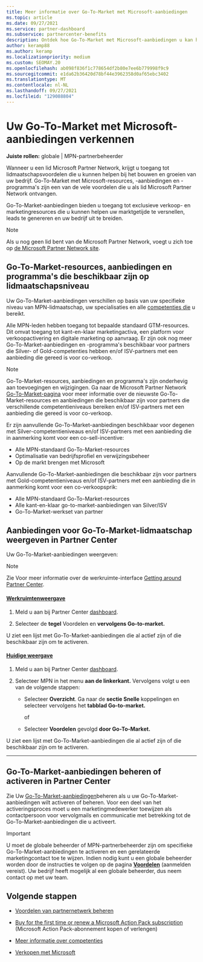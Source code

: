 ```yaml
---
title: Meer informatie over Go-To-Market met Microsoft-aanbiedingen
ms.topic: article
ms.date: 09/27/2021
ms.service: partner-dashboard
ms.subservice: partnercenter-benefits
description: Ontdek hoe Go-To-Market met Microsoft-aanbiedingen u kan helpen om sneller op de markt te komen, leads te genereren en uw bedrijf uit te breiden.
author: keramp88
ms.author: keramp
ms.localizationpriority: medium
ms.custom: SEOMAY.20
ms.openlocfilehash: ab098f836f1c778654df2b80e7ee6b779998f9c9
ms.sourcegitcommit: e1da62b36420d78bf44e3962358d0af65ebc3402
ms.translationtype: MT
ms.contentlocale: nl-NL
ms.lasthandoff: 09/27/2021
ms.locfileid: "129088804"
---
```

# <a name="explore-your-go-to-market-with-microsoft-offers"></a>Uw Go-To-Market met Microsoft-aanbiedingen verkennen

**Juiste rollen:** globale | MPN-partnerbeheerder

Wanneer u een lid Microsoft Partner Network, krijgt u toegang tot lidmaatschapsvoordelen die u kunnen helpen bij het bouwen en groeien van uw bedrijf. Go-To-Market met Microsoft-resources, -aanbiedingen [](https://partner.microsoft.com/manage-your-partner-network-benefits) en -programma's zijn een van de vele voordelen die u als lid Microsoft Partner Network ontvangen.

Go-To-Market-aanbiedingen bieden u toegang tot exclusieve verkoop- en marketingresources die u kunnen helpen uw marktgetijde te versnellen, leads te genereren en uw bedrijf uit te breiden.

> [!NOTE]
> Als u nog geen lid bent van de Microsoft Partner Network, voegt u zich toe op [de Microsoft Partner Network site](https://partner.microsoft.com/membership).

## <a name="go-to-market-resources-offers-and-programs-available-by-membership-level"></a>Go-To-Market-resources, aanbiedingen en programma's die beschikbaar zijn op lidmaatschapsniveau

Uw Go-To-Market-aanbiedingen verschillen op basis van uw specifieke niveau van MPN-lidmaatschap, uw specialisaties en alle [competenties die](learn-about-competencies.md) u bereikt.

Alle MPN-leden hebben toegang tot bepaalde standaard GTM-resources. Dit omvat toegang tot kant-en-klaar marketingactiva, een platform voor verkoopactivering en digitale marketing op aanvraag. Er zijn ook nog meer Go-To-Market-aanbiedingen en -programma's beschikbaar voor partners die Silver- of Gold-competenties hebben en/of ISV-partners met een aanbieding die gereed is voor co-verkoop.

> [!NOTE]
> Go-To-Market-resources, aanbiedingen en programma's zijn onderhevig aan toevoegingen en wijzigingen. Ga naar de Microsoft Partner Network [Go-To-Market-pagina](https://partner.microsoft.com/membership/go-to-market) voor meer informatie over de nieuwste Go-To-Market-resources en aanbiedingen die beschikbaar zijn voor partners die verschillende competentieniveaus bereiken en/of ISV-partners met een aanbieding die gereed is voor co-verkoop.

Er zijn aanvullende Go-To-Market-aanbiedingen beschikbaar voor degenen met Silver-competentieniveaus en/of ISV-partners met een aanbieding die in aanmerking komt voor een co-sell-incentive: 

- Alle MPN-standaard Go-To-Market-resources
- Optimalisatie van bedrijfsprofiel en verwijzingsbeheer
- Op de markt brengen met Microsoft

Aanvullende Go-To-Market-aanbiedingen die  beschikbaar zijn voor partners met Gold-competentieniveaus en/of ISV-partners met een aanbieding die in aanmerking komt voor een co-verkoopsprik:

- Alle MPN-standaard Go-To-Market-resources
- Alle kant-en-klaar go-to-market-aanbiedingen van Silver/ISV
- Go-To-Market-werkset van partner 

## <a name="view-go-to-market-membership-offers-in-partner-center"></a>Aanbiedingen voor Go-To-Market-lidmaatschap weergeven in Partner Center

Uw Go-To-Market-aanbiedingen weergeven:

> [!NOTE]
> Zie Voor meer informatie over de werkruimte-interface [Getting around Partner Center](get-around-partner-center.md#turn-workspaces-on-and-off).

#### <a name="workspaces-view"></a>[Werkruimtenweergave](#tab/workspaces-view)

1. Meld u aan bij Partner Center [dashboard](https://partner.microsoft.com/dashboard).

2. Selecteer de **tegel** Voordelen en **vervolgens Go-to-market.**

U ziet een lijst met Go-To-Market-aanbiedingen die al actief zijn of die beschikbaar zijn om te activeren.

#### <a name="current-view"></a>[Huidige weergave](#tab/current-view)

1. Meld u aan bij Partner Center [dashboard](https://partner.microsoft.com/dashboard).

2. Selecteer MPN in het menu **aan de linkerkant.** Vervolgens volgt u een van de volgende stappen:

   - Selecteer **Overzicht**. Ga naar de **sectie Snelle** koppelingen en selecteer vervolgens het **tabblad Go-to-market.**

     of

   - Selecteer **Voordelen** gevolgd **door Go-To-Market.**

U ziet een lijst met Go-To-Market-aanbiedingen die al actief zijn of die beschikbaar zijn om te activeren.

* * *

## <a name="manage-or-activate-go-to-market-offers-in-partner-center"></a>Go-To-Market-aanbiedingen beheren of activeren in Partner Center

Zie Uw [Go-To-Market-aanbiedingen](manage-your-partner-network-benefits.md#manage-go-to-market-offers)beheren als u uw Go-To-Market-aanbiedingen wilt activeren of beheren. Voor een deel van het activeringsproces moet u een marketingmedewerker toewijzen als contactpersoon voor vervolgmails en communicatie met betrekking tot de Go-To-Market-aanbiedingen die u activeert.

> [!IMPORTANT]
> U moet de globale beheerder of MPN-partnerbeheerder zijn om specifieke Go-To-Market-aanbiedingen te activeren en een gerelateerde marketingcontact toe te wijzen. Indien nodig kunt u een globale beheerder worden door de instructies te volgen op de pagina [ **Voordelen**](https://partnercenter.microsoft.com/pcv/partnership/benefits) (aanmelden vereist). Uw bedrijf heeft mogelijk al een globale beheerder, dus neem contact op met uw team.

## <a name="next-steps"></a>Volgende stappen

- [Voordelen van partnernetwerk beheren](manage-your-partner-network-benefits.md)

- [Buy for the first time or renew a Microsoft Action Pack subscription](mpn-get-action-pack.md) (Microsoft Action Pack-abonnement kopen of verlengen)

- [Meer informatie over competenties](learn-about-competencies.md)

- [Verkopen met Microsoft](https://partner.microsoft.com/membership/sell-with-microsoft)
